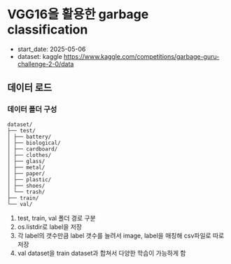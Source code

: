 # VGG16을 활용한 garbage classification
- start_date: 2025-05-06
- dataset: kaggle https://www.kaggle.com/competitions/garbage-guru-challenge-2-0/data

## 데이터 로드
### 데이터 폴더 구성
```
dataset/
├── test/
│ ├── battery/
│ ├── biological/
│ ├── cardboard/
│ ├── clothes/
│ ├── glass/
│ ├── metal/
│ ├── paper/
│ ├── plastic/
│ ├── shoes/
│ └── trash/
├── train/
└── val/
```
1. test, train, val 폴더 경로 구분
2. os.listdir로 label을 저장
3. 각 label의 갯수만큼 label 갯수를 늘려서 image, label을 매칭해 csv파일로 따로 저장
4. val dataset을 train dataset과 합쳐서 다양한 학습이 가능하게 함
